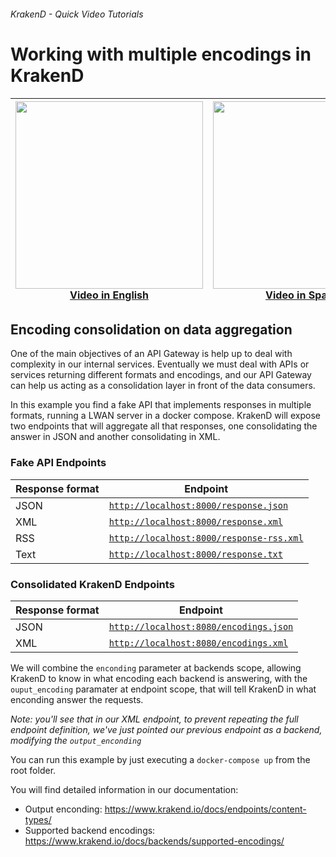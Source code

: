 ###### KrakenD - Quick Video Tutorials

# Working with multiple encodings in KrakenD

<div align="center">

| <a href="https://youtu.be/lhuzQrut0ek"><img src="https://i.ytimg.com/vi/lhuzQrut0ek/maxresdefault.jpg" width="300" heigth="300"></a><br>[Video in English](https://youtu.be/lhuzQrut0ek) | <a href="https://youtu.be/7KxNSAHyAnc"><img src="https://i.ytimg.com/vi/7KxNSAHyAnc/maxresdefault.jpg" width="300" heigth="300"></a><br>[Video in Spanish](https://youtu.be/7KxNSAHyAnc) |
|----------------------------------------------------------------------------------------------------------------------------------------------------------------------------------------------|---|

</div>

## Encoding consolidation on data aggregation

One of the main objectives of an API Gateway is help up to deal with complexity in our internal services. Eventually we must deal with APIs or services returning different formats and encodings, and our API Gateway can help us acting as a consolidation layer in front of the data consumers.

In this example you find a fake API that implements responses in multiple formats, running a LWAN server in a docker compose. KrakenD will expose two endpoints that will aggregate all that responses, one consolidating the answer in JSON and another consolidating in XML.

### Fake API Endpoints

| Response format | Endpoint                                                                           |
|-----------------|------------------------------------------------------------------------------------|
| JSON            | [`http://localhost:8000/response.json`](http://localhost:8000/response.json)       |
| XML             | [`http://localhost:8000/response.xml`](http://localhost:8000/response.xml)         |
| RSS             | [`http://localhost:8000/response-rss.xml`](http://localhost:8000/response-rss.xml) |
| Text            | [`http://localhost:8000/response.txt`](http://localhost:8000/response.txt)         |

### Consolidated KrakenD Endpoints

| Response format | Endpoint                                                                       |
|-----------------|--------------------------------------------------------------------------------|
| JSON            | [`http://localhost:8080/encodings.json`](http://localhost:8080/encodings.json) |
| XML             | [`http://localhost:8080/encodings.xml`](http://localhost:8080/encodings.xml)   |

We will combine the `enconding` parameter at backends scope, allowing KrakenD to know in what encoding each backend is answering, with the `ouput_encoding` paramater at endpoint scope, that will tell KrakenD in what enconding answer the requests.

_Note: you'll see that in our XML endpoint, to prevent repeating the full endpoint definition, we've just pointed our previous endpoint as a backend, modifying the `output_enconding`_

You can run this example by just executing a `docker-compose up` from the root folder.

You will find detailed information in our documentation:
- Output enconding: https://www.krakend.io/docs/endpoints/content-types/
- Supported backend encodings: https://www.krakend.io/docs/backends/supported-encodings/
